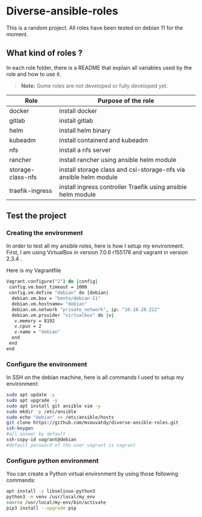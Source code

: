 # Diverse-ansible-roles

This is a random project.
All roles have been tested on debian 11 for the moment.

## What kind of roles ?

In each role folder, there is a README that explain all variables used by the role and how to use it.

> **Note:** Some roles are not developed or fully developed yet.

| Role | Purpose of the role|
|----------------|-------------------------------|
| docker | install docker |
| gitlab | install gitlab |
| helm   | install helm binary  |
| kubeadm | install containerd and kubeadm|
| nfs   | install a nfs server|
| rancher | install rancher using ansible helm module|
| storage-class-nfs | install storage class and csi-storage-nfs via ansible helm module|
| traefik-ingress| install ingress controller Traefik using ansible helm module|

## Test the project

### Creating the environment

In order to test all my ansible roles, here is how I setup my environment.
First, I am using VirtualBox in version 7.0.6 r155176 and vagrant in version 2.3.4 .

Here is my Vagrantfile

```bash
Vagrant.configure("2") do |config|
 config.vm.boot_timeout = 1000
 config.vm.define "debian" do |debian|
  debian.vm.box = "bento/debian-11"
  debian.vm.hostname= "debian"
  debian.vm.network "private_network", ip: "10.10.20.222"
  debian.vm.provider "virtualbox" do |v|
   v.memory = 8192
   v.cpus = 2
   v.name = "debian"
  end
 end
end
```

### Configure the environment

In SSH on the debian machine, here is all commands I used to setup my environment:

```bash
sudo apt update -y
sudo apt upgrade -y
sudo apt install git ansible vim -y
sudo mkdir -p /etc/ansible
sudo echo "debian" >> /etc/ansible/hosts
git clone https://github.com/msouvatdy/diverse-ansible-roles.git
ssh-keygen
#all answer by default
ssh-copy-id vagrant@debian
#default password of the user vagrant is vagrant
```

### Configure python environment

You can create a Python virtual environment by using those following commands:

```bash
apt install -y libselinux-python3
python3 -m venv /usr/local/my_env
source /usr/local/my-env/bin/activate
pip3 install --upgrade pip
```
